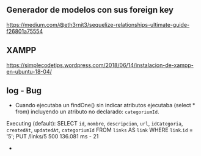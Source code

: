 ## Generador de modelos con sus foreign key

https://medium.com/@eth3rnit3/sequelize-relationships-ultimate-guide-f26801a75554

## XAMPP

https://simplecodetips.wordpress.com/2018/06/14/instalacion-de-xampp-en-ubuntu-18-04/

## log - Bug

- Cuando ejecutaba un findOne() sin indicar atributos ejecutaba (select * from) incluyendo un atributo no declarado: `categoriumId`. 

Executing (default): SELECT `id`, `nombre`, `descripcion`, `url`, `idCategoria`, `createdAt`, `updatedAt`, `categoriumId` FROM `links` AS `link` WHERE `link`.`id` = '5';
PUT /links/5 500 136.081 ms - 21

-
